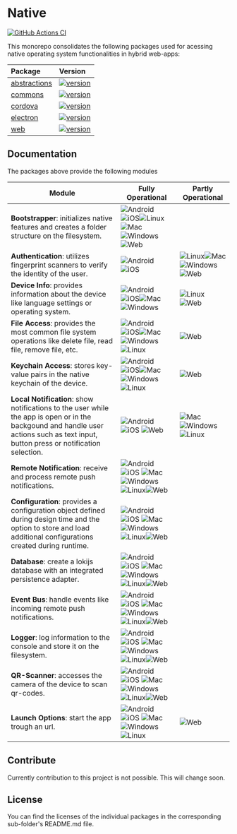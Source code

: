 # Native

[![GitHub Actions CI](https://github.com/js-soft/ts-native-access/workflows/Publish/badge.svg)](https://github.com/js-soft/ts-native-access/actions?query=workflow%3APublish)

This monorepo consolidates the following packages used for acessing native operating system functionalities in hybrid web-apps:

| Package                                | Version                                                                                                                               |
| :------------------------------------- | :------------------------------------------------------------------------------------------------------------------------------------ |
| [abstractions](packages/abstractions/) | [![version](https://badge.fury.io/js/@js-soft%2fnative-abstractions.svg)](https://www.npmjs.com/package/@js-soft/native-abstractions) |
| [commons](packages/common/)            | [![version](https://badge.fury.io/js/@js-soft%2fnative-common.svg)](https://www.npmjs.com/package/@js-soft/native-common)             |
| [cordova](packages/cordova/)           | [![version](https://badge.fury.io/js/@js-soft%2fnative-cordova.svg)](https://www.npmjs.com/package/@js-soft/native-cordova)           |
| [electron](packages/electron/)         | [![version](https://badge.fury.io/js/@js-soft%2fnative-electron.svg)](https://www.npmjs.com/package/@js-soft/native-electron)         |
| [web](packages/web/)                   | [![version](https://badge.fury.io/js/@js-soft%2fnative-web.svg)](https://www.npmjs.com/package/@js-soft/native-web)                   |

## Documentation

The packages above provide the following modules

| Module                                                                                                                                                                               | Fully Operational                                                                                                                                                                                                                                                                                                                                                                                                                                                                                                                                                                                                                                                  | Partly Operational                                                                                                                                                                                                                                                                                                                                                                                                                         |
| ------------------------------------------------------------------------------------------------------------------------------------------------------------------------------------ | ------------------------------------------------------------------------------------------------------------------------------------------------------------------------------------------------------------------------------------------------------------------------------------------------------------------------------------------------------------------------------------------------------------------------------------------------------------------------------------------------------------------------------------------------------------------------------------------------------------------------------------------------------------------ | ------------------------------------------------------------------------------------------------------------------------------------------------------------------------------------------------------------------------------------------------------------------------------------------------------------------------------------------------------------------------------------------------------------------------------------------ |
| **Bootstrapper**: initializes native features and creates a folder structure on the filesystem.                                                                                      | ![Android](https://raw.githubusercontent.com/EgoistDeveloper/operating-system-logos/master/src/16x16/AND.png)![iOS](https://raw.githubusercontent.com/EgoistDeveloper/operating-system-logos/master/src/16x16/IOS.png)![Linux](https://raw.githubusercontent.com/EgoistDeveloper/operating-system-logos/master/src/16x16/LIN.png)![Mac](https://raw.githubusercontent.com/EgoistDeveloper/operating-system-logos/master/src/16x16/MAC.png)![Windows](https://raw.githubusercontent.com/EgoistDeveloper/operating-system-logos/master/src/16x16/WIN.png)![Web](https://raw.githubusercontent.com/EgoistDeveloper/operating-system-logos/master/src/16x16/COS.png)   |                                                                                                                                                                                                                                                                                                                                                                                                                                            |
| **Authentication**: utilizes fingerprint scanners to verify the identity of the user.                                                                                                | ![Android](https://raw.githubusercontent.com/EgoistDeveloper/operating-system-logos/master/src/16x16/AND.png)![iOS](https://raw.githubusercontent.com/EgoistDeveloper/operating-system-logos/master/src/16x16/IOS.png)                                                                                                                                                                                                                                                                                                                                                                                                                                             | ![Linux](https://raw.githubusercontent.com/EgoistDeveloper/operating-system-logos/master/src/16x16/LIN.png)![Mac](https://raw.githubusercontent.com/EgoistDeveloper/operating-system-logos/master/src/16x16/MAC.png)![Windows](https://raw.githubusercontent.com/EgoistDeveloper/operating-system-logos/master/src/16x16/WIN.png)![Web](https://raw.githubusercontent.com/EgoistDeveloper/operating-system-logos/master/src/16x16/COS.png) |
| **Device Info**: provides information about the device like language settings or operating system.                                                                                   | ![Android](https://raw.githubusercontent.com/EgoistDeveloper/operating-system-logos/master/src/16x16/AND.png)![iOS](https://raw.githubusercontent.com/EgoistDeveloper/operating-system-logos/master/src/16x16/IOS.png)![Mac](https://raw.githubusercontent.com/EgoistDeveloper/operating-system-logos/master/src/16x16/MAC.png)![Windows](https://raw.githubusercontent.com/EgoistDeveloper/operating-system-logos/master/src/16x16/WIN.png)                                                                                                                                                                                                                       | ![Linux](https://raw.githubusercontent.com/EgoistDeveloper/operating-system-logos/master/src/16x16/LIN.png)![Web](https://raw.githubusercontent.com/EgoistDeveloper/operating-system-logos/master/src/16x16/COS.png)                                                                                                                                                                                                                       |
| **File Access**: provides the most common file system operations like delete file, read file, remove file, etc.                                                                      | ![Android](https://raw.githubusercontent.com/EgoistDeveloper/operating-system-logos/master/src/16x16/AND.png)![iOS](https://raw.githubusercontent.com/EgoistDeveloper/operating-system-logos/master/src/16x16/IOS.png)![Mac](https://raw.githubusercontent.com/EgoistDeveloper/operating-system-logos/master/src/16x16/MAC.png)![Windows](https://raw.githubusercontent.com/EgoistDeveloper/operating-system-logos/master/src/16x16/WIN.png) ![Linux](https://raw.githubusercontent.com/EgoistDeveloper/operating-system-logos/master/src/16x16/LIN.png)                                                                                                           | ![Web](https://raw.githubusercontent.com/EgoistDeveloper/operating-system-logos/master/src/16x16/COS.png)                                                                                                                                                                                                                                                                                                                                  |
| **Keychain Access**: stores key-value pairs in the native keychain of the device.                                                                                                    | ![Android](https://raw.githubusercontent.com/EgoistDeveloper/operating-system-logos/master/src/16x16/AND.png)![iOS](https://raw.githubusercontent.com/EgoistDeveloper/operating-system-logos/master/src/16x16/IOS.png)![Mac](https://raw.githubusercontent.com/EgoistDeveloper/operating-system-logos/master/src/16x16/MAC.png)![Windows](https://raw.githubusercontent.com/EgoistDeveloper/operating-system-logos/master/src/16x16/WIN.png) ![Linux](https://raw.githubusercontent.com/EgoistDeveloper/operating-system-logos/master/src/16x16/LIN.png)                                                                                                           | ![Web](https://raw.githubusercontent.com/EgoistDeveloper/operating-system-logos/master/src/16x16/COS.png)                                                                                                                                                                                                                                                                                                                                  |
| **Local Notification**: show notifications to the user while the app is open or in the backgound and handle user actions such as text input, button press or notification selection. | ![Android](https://raw.githubusercontent.com/EgoistDeveloper/operating-system-logos/master/src/16x16/AND.png)![iOS](https://raw.githubusercontent.com/EgoistDeveloper/operating-system-logos/master/src/16x16/IOS.png) ![Web](https://raw.githubusercontent.com/EgoistDeveloper/operating-system-logos/master/src/16x16/COS.png)                                                                                                                                                                                                                                                                                                                                   | ![Mac](https://raw.githubusercontent.com/EgoistDeveloper/operating-system-logos/master/src/16x16/MAC.png)![Windows](https://raw.githubusercontent.com/EgoistDeveloper/operating-system-logos/master/src/16x16/WIN.png) ![Linux](https://raw.githubusercontent.com/EgoistDeveloper/operating-system-logos/master/src/16x16/LIN.png)                                                                                                         |
| **Remote Notification**: receive and process remote push notifications.                                                                                                              | ![Android](https://raw.githubusercontent.com/EgoistDeveloper/operating-system-logos/master/src/16x16/AND.png)![iOS](https://raw.githubusercontent.com/EgoistDeveloper/operating-system-logos/master/src/16x16/IOS.png) ![Mac](https://raw.githubusercontent.com/EgoistDeveloper/operating-system-logos/master/src/16x16/MAC.png)![Windows](https://raw.githubusercontent.com/EgoistDeveloper/operating-system-logos/master/src/16x16/WIN.png) ![Linux](https://raw.githubusercontent.com/EgoistDeveloper/operating-system-logos/master/src/16x16/LIN.png)![Web](https://raw.githubusercontent.com/EgoistDeveloper/operating-system-logos/master/src/16x16/COS.png) |
| **Configuration**: provides a configuration object defined during design time and the option to store and load additional configurations created during runtime.                     | ![Android](https://raw.githubusercontent.com/EgoistDeveloper/operating-system-logos/master/src/16x16/AND.png)![iOS](https://raw.githubusercontent.com/EgoistDeveloper/operating-system-logos/master/src/16x16/IOS.png) ![Mac](https://raw.githubusercontent.com/EgoistDeveloper/operating-system-logos/master/src/16x16/MAC.png)![Windows](https://raw.githubusercontent.com/EgoistDeveloper/operating-system-logos/master/src/16x16/WIN.png) ![Linux](https://raw.githubusercontent.com/EgoistDeveloper/operating-system-logos/master/src/16x16/LIN.png)![Web](https://raw.githubusercontent.com/EgoistDeveloper/operating-system-logos/master/src/16x16/COS.png) |
| **Database**: create a lokijs database with an integrated persistence adapter.                                                                                                       | ![Android](https://raw.githubusercontent.com/EgoistDeveloper/operating-system-logos/master/src/16x16/AND.png)![iOS](https://raw.githubusercontent.com/EgoistDeveloper/operating-system-logos/master/src/16x16/IOS.png) ![Mac](https://raw.githubusercontent.com/EgoistDeveloper/operating-system-logos/master/src/16x16/MAC.png)![Windows](https://raw.githubusercontent.com/EgoistDeveloper/operating-system-logos/master/src/16x16/WIN.png) ![Linux](https://raw.githubusercontent.com/EgoistDeveloper/operating-system-logos/master/src/16x16/LIN.png)![Web](https://raw.githubusercontent.com/EgoistDeveloper/operating-system-logos/master/src/16x16/COS.png) |
| **Event Bus**: handle events like incoming remote push notifications.                                                                                                                | ![Android](https://raw.githubusercontent.com/EgoistDeveloper/operating-system-logos/master/src/16x16/AND.png)![iOS](https://raw.githubusercontent.com/EgoistDeveloper/operating-system-logos/master/src/16x16/IOS.png) ![Mac](https://raw.githubusercontent.com/EgoistDeveloper/operating-system-logos/master/src/16x16/MAC.png)![Windows](https://raw.githubusercontent.com/EgoistDeveloper/operating-system-logos/master/src/16x16/WIN.png) ![Linux](https://raw.githubusercontent.com/EgoistDeveloper/operating-system-logos/master/src/16x16/LIN.png)![Web](https://raw.githubusercontent.com/EgoistDeveloper/operating-system-logos/master/src/16x16/COS.png) |
| **Logger**: log information to the console and store it on the filesystem.                                                                                                           | ![Android](https://raw.githubusercontent.com/EgoistDeveloper/operating-system-logos/master/src/16x16/AND.png)![iOS](https://raw.githubusercontent.com/EgoistDeveloper/operating-system-logos/master/src/16x16/IOS.png) ![Mac](https://raw.githubusercontent.com/EgoistDeveloper/operating-system-logos/master/src/16x16/MAC.png)![Windows](https://raw.githubusercontent.com/EgoistDeveloper/operating-system-logos/master/src/16x16/WIN.png) ![Linux](https://raw.githubusercontent.com/EgoistDeveloper/operating-system-logos/master/src/16x16/LIN.png)![Web](https://raw.githubusercontent.com/EgoistDeveloper/operating-system-logos/master/src/16x16/COS.png) |
| **QR-Scanner**: accesses the camera of the device to scan qr-codes.                                                                                                                  | ![Android](https://raw.githubusercontent.com/EgoistDeveloper/operating-system-logos/master/src/16x16/AND.png)![iOS](https://raw.githubusercontent.com/EgoistDeveloper/operating-system-logos/master/src/16x16/IOS.png) ![Mac](https://raw.githubusercontent.com/EgoistDeveloper/operating-system-logos/master/src/16x16/MAC.png)![Windows](https://raw.githubusercontent.com/EgoistDeveloper/operating-system-logos/master/src/16x16/WIN.png) ![Linux](https://raw.githubusercontent.com/EgoistDeveloper/operating-system-logos/master/src/16x16/LIN.png)![Web](https://raw.githubusercontent.com/EgoistDeveloper/operating-system-logos/master/src/16x16/COS.png) |
| **Launch Options**: start the app trough an url.                                                                                                                                     | ![Android](https://raw.githubusercontent.com/EgoistDeveloper/operating-system-logos/master/src/16x16/AND.png)![iOS](https://raw.githubusercontent.com/EgoistDeveloper/operating-system-logos/master/src/16x16/IOS.png) ![Mac](https://raw.githubusercontent.com/EgoistDeveloper/operating-system-logos/master/src/16x16/MAC.png)![Windows](https://raw.githubusercontent.com/EgoistDeveloper/operating-system-logos/master/src/16x16/WIN.png) ![Linux](https://raw.githubusercontent.com/EgoistDeveloper/operating-system-logos/master/src/16x16/LIN.png)                                                                                                          | ![Web](https://raw.githubusercontent.com/EgoistDeveloper/operating-system-logos/master/src/16x16/COS.png)                                                                                                                                                                                                                                                                                                                                  |

## Contribute

Currently contribution to this project is not possible. This will change soon.

## License

You can find the licenses of the individual packages in the corresponding sub-folder's README.md file.
